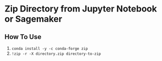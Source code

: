# Zip Directory from Jupyter Notebook or Sagemaker

## How To Use

1. `conda install -y -c conda-forge zip`
2. `!zip -r -X directory.zip directory-to-zip`
